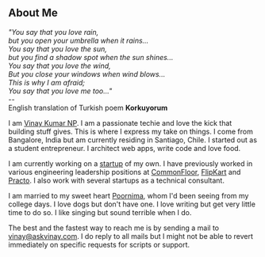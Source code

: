 About Me
--------

_"You say that you love rain,   
but you open your umbrella when it rains...   
You say that you love the sun,   
but you find a shadow spot when the sun shines...   
You say that you love the wind,   
But you close your windows when wind blows...   
This is why I am afraid;   
You say that you love me too..."_   
\-\-   
English translation of Turkish poem **Korkuyorum**

I am [Vinay Kumar NP][0]. I am a passionate techie and love the kick that building stuff gives. This is where I express my take on things. I come from Bangalore, India but am currently residing in Santiago, Chile. I started out as a student entrepreneur. I architect web apps, write code and love food.

I am currently working on a [startup][1] of my own. I have previously worked in various engineering leadership positions at [CommonFloor][2], [FlipKart][3] and [Practo][4]. I also work with several startups as a technical consultant.

I am married to my sweet heart [Poornima][5], whom I'd been seeing from my college days. I love dogs but don't have one. I love writing but get very little time to do so. I like singing but sound terrible when I do.

The best and the fastest way to reach me is by sending a mail to <vinay@askvinay.com>. I do reply to all mails but I might not be able to revert immediately on specific requests for scripts or support.

[0]: https://www.linkedin.com/in/vinay20045 "Linkedin Profile"
[1]: http://www.int.ai/ "int.ai"
[2]: https://www.commonfloor.com/ "CF"
[3]: http://www.flipkart.com/ "FlipKart"
[4]: https://www.practo.com/ "Practo"
[5]: http://in.linkedin.com/in/poornimavinaykumar "My super talented wife!!"